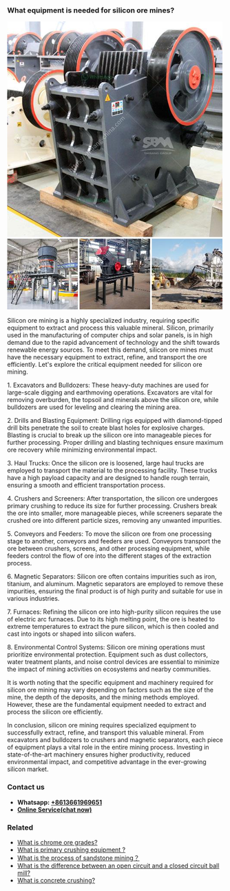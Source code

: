 <h3>What equipment is needed for silicon ore mines?</h3><img src='1701742554.jpg' alt=''><p>Silicon ore mining is a highly specialized industry, requiring specific equipment to extract and process this valuable mineral. Silicon, primarily used in the manufacturing of computer chips and solar panels, is in high demand due to the rapid advancement of technology and the shift towards renewable energy sources. To meet this demand, silicon ore mines must have the necessary equipment to extract, refine, and transport the ore efficiently. Let's explore the critical equipment needed for silicon ore mining.</p><p>1. Excavators and Bulldozers: These heavy-duty machines are used for large-scale digging and earthmoving operations. Excavators are vital for removing overburden, the topsoil and minerals above the silicon ore, while bulldozers are used for leveling and clearing the mining area.</p><p>2. Drills and Blasting Equipment: Drilling rigs equipped with diamond-tipped drill bits penetrate the soil to create blast holes for explosive charges. Blasting is crucial to break up the silicon ore into manageable pieces for further processing. Proper drilling and blasting techniques ensure maximum ore recovery while minimizing environmental impact.</p><p>3. Haul Trucks: Once the silicon ore is loosened, large haul trucks are employed to transport the material to the processing facility. These trucks have a high payload capacity and are designed to handle rough terrain, ensuring a smooth and efficient transportation process.</p><p>4. Crushers and Screeners: After transportation, the silicon ore undergoes primary crushing to reduce its size for further processing. Crushers break the ore into smaller, more manageable pieces, while screeners separate the crushed ore into different particle sizes, removing any unwanted impurities.</p><p>5. Conveyors and Feeders: To move the silicon ore from one processing stage to another, conveyors and feeders are used. Conveyors transport the ore between crushers, screens, and other processing equipment, while feeders control the flow of ore into the different stages of the extraction process.</p><p>6. Magnetic Separators: Silicon ore often contains impurities such as iron, titanium, and aluminum. Magnetic separators are employed to remove these impurities, ensuring the final product is of high purity and suitable for use in various industries.</p><p>7. Furnaces: Refining the silicon ore into high-purity silicon requires the use of electric arc furnaces. Due to its high melting point, the ore is heated to extreme temperatures to extract the pure silicon, which is then cooled and cast into ingots or shaped into silicon wafers.</p><p>8. Environmental Control Systems: Silicon ore mining operations must prioritize environmental protection. Equipment such as dust collectors, water treatment plants, and noise control devices are essential to minimize the impact of mining activities on ecosystems and nearby communities.</p><p>It is worth noting that the specific equipment and machinery required for silicon ore mining may vary depending on factors such as the size of the mine, the depth of the deposits, and the mining methods employed. However, these are the fundamental equipment needed to extract and process the silicon ore efficiently.</p><p>In conclusion, silicon ore mining requires specialized equipment to successfully extract, refine, and transport this valuable mineral. From excavators and bulldozers to crushers and magnetic separators, each piece of equipment plays a vital role in the entire mining process. Investing in state-of-the-art machinery ensures higher productivity, reduced environmental impact, and competitive advantage in the ever-growing silicon market.</p><h3>Contact us</h3><ul><li><strong>Whatsapp:&nbsp;<a href="https://wa.me/8613661969651">+8613661969651</a></strong></li><li><a href="https://swt.shibang-china.com/?git&amp;zhl&amp;What equipment is needed for silicon ore mines"><strong>Online Service(chat now)</strong></a></li></ul><h3>Related</h3><ul><li><a href='What is chrome ore grades.md'>What is chrome ore grades?</a></li><li><a href='What is primary crushing equipment .md'>What is primary crushing equipment ?</a></li><li><a href='What is the process of sandstone mining？.md'>What is the process of sandstone mining？</a></li><li><a href='What is the difference between an open circuit and a closed circuit ball mill.md'>What is the difference between an open circuit and a closed circuit ball mill?</a></li><li><a href='What is concrete crushing.md'>What is concrete crushing?</a></li></ul>